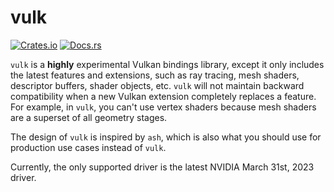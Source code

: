 # vulk

[![Crates.io](https://img.shields.io/crates/v/vulk)](https://crates.io/crates/vulk)
[![Docs.rs](https://img.shields.io/docsrs/vulk/latest)](https://docs.rs/vulk/latest/vulk/)

`vulk` is a **highly** experimental Vulkan bindings library, except it only includes the latest features and extensions, such as ray tracing, mesh shaders, descriptor buffers, shader objects, etc. `vulk` will not maintain backward compatibility when a new Vulkan extension completely replaces a feature. For example, in `vulk`, you can't use vertex shaders because mesh shaders are a superset of all geometry stages.

The design of `vulk` is inspired by `ash`, which is also what you should use for production use cases instead of `vulk`.

Currently, the only supported driver is the latest NVIDIA March 31st, 2023 driver.
